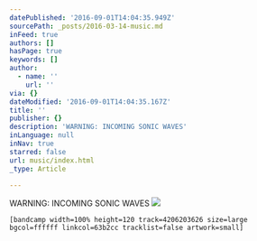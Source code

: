 ```yaml
---
datePublished: '2016-09-01T14:04:35.949Z'
sourcePath: _posts/2016-03-14-music.md
inFeed: true
authors: []
hasPage: true
keywords: []
author:
  - name: ''
    url: ''
via: {}
dateModified: '2016-09-01T14:04:35.167Z'
title: ''
publisher: {}
description: 'WARNING: INCOMING SONIC WAVES'
inLanguage: null
inNav: true
starred: false
url: music/index.html
_type: Article

---
```

WARNING: INCOMING SONIC WAVES
![](https://the-grid-user-content.s3-us-west-2.amazonaws.com/afde1acb-c1df-477a-84ea-83348f83da74.gif)

    [bandcamp width=100% height=120 track=4206203626 size=large bgcol=ffffff linkcol=63b2cc tracklist=false artwork=small]